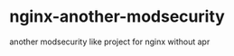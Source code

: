 nginx-another-modsecurity
=========================

another modsecurity like project for nginx without apr
